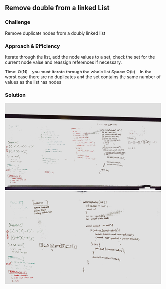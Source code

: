 ## Remove double from a linked List

### Challenge

Remove duplicate nodes from a doubly linked list

### Approach & Efficiency

Iterate through the list, add the node values to a set, check the set for the current node value and reassign references if necessary. 

Time: O(N) - you must iterate through the whole list
Space: O(k) - In the worst case there are no duplicates and the set contains the same number of values as the list has nodes

### Solution

![Remove Duplicates](../../assets/removeDuplicates1.jpg)
![Remove Duplicates](../../assets/removeDuplicates2.jpg)
